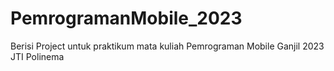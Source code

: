 # PemrogramanMobile_2023
Berisi Project untuk praktikum mata kuliah Pemrograman Mobile Ganjil 2023 JTI Polinema
